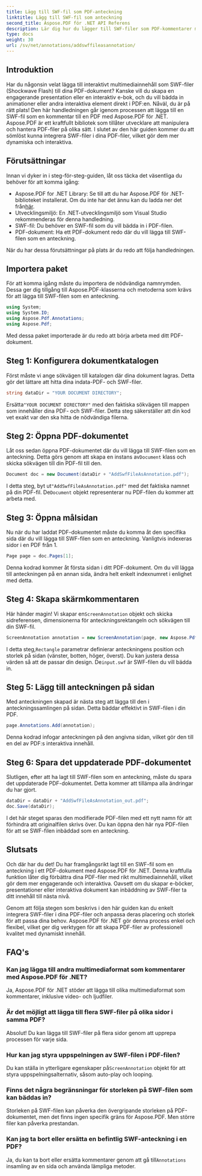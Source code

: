 ```yaml
---
title: Lägg till SWF-fil som PDF-anteckning
linktitle: Lägg till SWF-fil som anteckning
second_title: Aspose.PDF för .NET API Referens
description: Lär dig hur du lägger till SWF-filer som PDF-kommentarer med Aspose.PDF för .NET. Förbättra dina PDF-filer med interaktivt multimediainnehåll genom denna detaljerade handledning.
type: docs
weight: 30
url: /sv/net/annotations/addswffileasannotation/
---
```

## Introduktion

Har du någonsin velat lägga till interaktivt multimediainnehåll som SWF-filer (Shockwave Flash) till dina PDF-dokument? Kanske vill du skapa en engagerande presentation eller en interaktiv e-bok, och du vill bädda in animationer eller andra interaktiva element direkt i PDF:en. Nåväl, du är på rätt plats! Den här handledningen går igenom processen att lägga till en SWF-fil som en kommentar till en PDF med Aspose.PDF för .NET. Aspose.PDF är ett kraftfullt bibliotek som tillåter utvecklare att manipulera och hantera PDF-filer på olika sätt. I slutet av den här guiden kommer du att sömlöst kunna integrera SWF-filer i dina PDF-filer, vilket gör dem mer dynamiska och interaktiva.

## Förutsättningar

Innan vi dyker in i steg-för-steg-guiden, låt oss täcka det väsentliga du behöver för att komma igång:

- Aspose.PDF for .NET Library: Se till att du har Aspose.PDF för .NET-biblioteket installerat. Om du inte har det ännu kan du ladda ner det från[här](https://releases.aspose.com/pdf/net/).
- Utvecklingsmiljö: En .NET-utvecklingsmiljö som Visual Studio rekommenderas för denna handledning.
- SWF-fil: Du behöver en SWF-fil som du vill bädda in i PDF-filen.
- PDF-dokument: Ha ett PDF-dokument redo där du vill lägga till SWF-filen som en anteckning.

När du har dessa förutsättningar på plats är du redo att följa handledningen.

## Importera paket

För att komma igång måste du importera de nödvändiga namnrymden. Dessa ger dig tillgång till Aspose.PDF-klasserna och metoderna som krävs för att lägga till SWF-filen som en anteckning.

```csharp
using System;
using System.IO;
using Aspose.Pdf.Annotations;
using Aspose.Pdf;
```

Med dessa paket importerade är du redo att börja arbeta med ditt PDF-dokument.

## Steg 1: Konfigurera dokumentkatalogen

Först måste vi ange sökvägen till katalogen där dina dokument lagras. Detta gör det lättare att hitta dina indata-PDF- och SWF-filer.

```csharp
string dataDir = "YOUR DOCUMENT DIRECTORY";
```

 Ersätta`"YOUR DOCUMENT DIRECTORY"` med den faktiska sökvägen till mappen som innehåller dina PDF- och SWF-filer. Detta steg säkerställer att din kod vet exakt var den ska hitta de nödvändiga filerna.

## Steg 2: Öppna PDF-dokumentet

 Låt oss sedan öppna PDF-dokumentet där du vill lägga till SWF-filen som en anteckning. Detta görs genom att skapa en instans av`Document` klass och skicka sökvägen till din PDF-fil till den.

```csharp
Document doc = new Document(dataDir + "AddSwfFileAsAnnotation.pdf");
```

 I detta steg, byt ut`"AddSwfFileAsAnnotation.pdf"` med det faktiska namnet på din PDF-fil. De`Document` objekt representerar nu PDF-filen du kommer att arbeta med.

## Steg 3: Öppna målsidan

Nu när du har laddat PDF-dokumentet måste du komma åt den specifika sida där du vill lägga till SWF-filen som en anteckning. Vanligtvis indexeras sidor i en PDF från 1.

```csharp
Page page = doc.Pages[1];
```

Denna kodrad kommer åt första sidan i ditt PDF-dokument. Om du vill lägga till anteckningen på en annan sida, ändra helt enkelt indexnumret i enlighet med detta.

## Steg 4: Skapa skärmkommentaren

 Här händer magin! Vi skapar en`ScreenAnnotation` objekt och skicka sidreferensen, dimensionerna för anteckningsrektangeln och sökvägen till din SWF-fil.

```csharp
ScreenAnnotation annotation = new ScreenAnnotation(page, new Aspose.Pdf.Rectangle(0, 400, 600, 700), dataDir + "input.swf");
```

 I detta steg,`Rectangle` parametrar definierar anteckningens position och storlek på sidan (vänster, botten, höger, överst). Du kan justera dessa värden så att de passar din design. De`input.swf` är SWF-filen du vill bädda in.

## Steg 5: Lägg till anteckningen på sidan

Med anteckningen skapad är nästa steg att lägga till den i anteckningssamlingen på sidan. Detta bäddar effektivt in SWF-filen i din PDF.

```csharp
page.Annotations.Add(annotation);
```

Denna kodrad infogar anteckningen på den angivna sidan, vilket gör den till en del av PDF:s interaktiva innehåll.

## Steg 6: Spara det uppdaterade PDF-dokumentet

Slutligen, efter att ha lagt till SWF-filen som en anteckning, måste du spara det uppdaterade PDF-dokumentet. Detta kommer att tillämpa alla ändringar du har gjort.

```csharp
dataDir = dataDir + "AddSwfFileAsAnnotation_out.pdf";
doc.Save(dataDir);
```

I det här steget sparas den modifierade PDF-filen med ett nytt namn för att förhindra att originalfilen skrivs över. Du kan öppna den här nya PDF-filen för att se SWF-filen inbäddad som en anteckning.

## Slutsats

Och där har du det! Du har framgångsrikt lagt till en SWF-fil som en anteckning i ett PDF-dokument med Aspose.PDF för .NET. Denna kraftfulla funktion låter dig förbättra dina PDF-filer med rikt multimediainnehåll, vilket gör dem mer engagerande och interaktiva. Oavsett om du skapar e-böcker, presentationer eller interaktiva dokument kan inbäddning av SWF-filer ta ditt innehåll till nästa nivå.

Genom att följa stegen som beskrivs i den här guiden kan du enkelt integrera SWF-filer i dina PDF-filer och anpassa deras placering och storlek för att passa dina behov. Aspose.PDF för .NET gör denna process enkel och flexibel, vilket ger dig verktygen för att skapa PDF-filer av professionell kvalitet med dynamiskt innehåll.

## FAQ's

### Kan jag lägga till andra multimediaformat som kommentarer med Aspose.PDF för .NET?
Ja, Aspose.PDF för .NET stöder att lägga till olika multimediaformat som kommentarer, inklusive video- och ljudfiler.

### Är det möjligt att lägga till flera SWF-filer på olika sidor i samma PDF?
Absolut! Du kan lägga till SWF-filer på flera sidor genom att upprepa processen för varje sida.

### Hur kan jag styra uppspelningen av SWF-filen i PDF-filen?
 Du kan ställa in ytterligare egenskaper på`ScreenAnnotation` objekt för att styra uppspelningsalternativ, såsom auto-play och looping.

### Finns det några begränsningar för storleken på SWF-filen som kan bäddas in?
Storleken på SWF-filen kan påverka den övergripande storleken på PDF-dokumentet, men det finns ingen specifik gräns för Aspose.PDF. Men större filer kan påverka prestandan.

### Kan jag ta bort eller ersätta en befintlig SWF-anteckning i en PDF?
 Ja, du kan ta bort eller ersätta kommentarer genom att gå till`Annotations` insamling av en sida och använda lämpliga metoder.